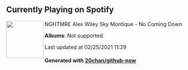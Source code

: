 ## Currently Playing on Spotify

[<img align="left" width="100" src="https://i.scdn.co/image/ab67616d0000b273f97c2c0bfbac34e6b3b98fa3">](https://open.spotify.com/album/1Ttvlj1fGamm4ijqswzJwi)

NGHTMRE Alex Wiley Sky Montique - No Coming Down

**Albums**: Not supported

Last updated at 02/25/2021 11:29

#### Generated with [20chan/github-now](https://github.com/20chan/github-now)


<!--
**20chan/20chan** is a ✨ _special_ ✨ repository because its `README.md` (this file) appears on your GitHub profile.

Here are some ideas to get you started:

- 🔭 I’m currently working on ...
- 🌱 I’m currently learning ...
- 👯 I’m looking to collaborate on ...
- 🤔 I’m looking for help with ...
- 💬 Ask me about ...
- 📫 How to reach me: ...
- 😄 Pronouns: ...
- ⚡ Fun fact: ...
-->
